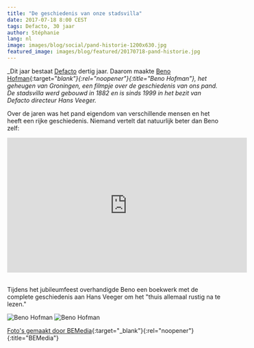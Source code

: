 ```yaml
---
title: "De geschiedenis van onze stadsvilla"
date: 2017-07-18 8:00 CEST
tags: Defacto, 30 jaar
author: Stéphanie
lang: nl
image: images/blog/social/pand-historie-1200x630.jpg
featured_image: images/blog/featured/20170718-pand-historie.jpg
---
```


_Dit jaar bestaat [Defacto](/over-ons/) dertig jaar. Daarom maakte [Beno Hofman](http://benohofman.nl/){:target="_blank"}{:rel="noopener"}{:title="Beno Hofman"}, het geheugen van Groningen, ​een filmpje over de geschiedenis van ons pand. De stadsvilla werd gebouwd in 1882 en is sinds 1999 in het bezit van Defacto directeur Hans Veeger._

Over de jaren was het pand eigendom van verschillende mensen en het heeft een rijke geschiedenis. Niemand vertelt dat natuurlijk beter dan Beno zelf:

<iframe width="560" height="315" src="https://www.youtube.com/embed/dYqYSJCC1_A" frameborder="0" allowfullscreen></iframe>​​

Tijdens het jubileumfeest overhandigde Beno een boekwerk met de complete geschiedenis aan Hans Veeger om het "thuis allemaal rustig na te lezen."

![Beno Hofman](/images/blog/pand-geschiedenis2.jpg)
![Beno Hofman](/images/blog/pand-geschiedenis1.jpg)

[Foto's gemaakt door BEMedia](http://www.bemedia.nl/){:target="_blank"}{:rel="noopener"}{:title="BEMedia"}
